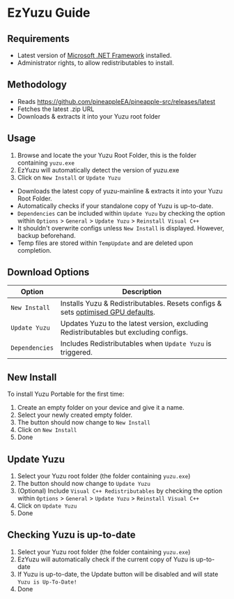 # EzYuzu Guide

## Requirements

- Latest version of [Microsoft .NET Framework](https://go.microsoft.com/fwlink/?linkid=2088631) installed.
- Administrator rights, to allow redistributables to install.

## Methodology

- Reads https://github.com/pineappleEA/pineapple-src/releases/latest
- Fetches the latest .zip URL
- Downloads & extracts it into your Yuzu root folder

## Usage

1. Browse and locate the your Yuzu Root Folder, this is the folder containing `yuzu.exe`
2. EzYuzu will automatically detect the version of yuzu.exe
3. Click on `New Install` or `Update Yuzu`

- Downloads the latest copy of yuzu-mainline & extracts it into your Yuzu Root Folder.
- Automatically checks if your standalone copy of Yuzu is up-to-date.
- `Dependencies` can be included within `Update Yuzu` by checking the option within `Options` > `General` > `Update Yuzu` > `Reinstall Visual C++`
- It shouldn't overwrite configs unless `New Install` is displayed. However, backup beforehand.
- Temp files are stored within `TempUpdate` and are deleted upon completion.

## Download Options

| Option         | Description                                                                                                                               |
| -------------- | ----------------------------------------------------------------------------------------------------------------------------------------- |
| `New Install`  | Installs Yuzu & Redistributables. Resets configs & sets [optimised GPU defaults](https://github.com/amakvana/EzYuzu/tree/master/configs). |
| `Update Yuzu`  | Updates Yuzu to the latest version, excluding Redistributables but excluding configs.                                                     |
| `Dependencies` | Includes Redistributables when `Update Yuzu` is triggered.                                                                                |

## New Install

To install Yuzu Portable for the first time:

1. Create an empty folder on your device and give it a name.
2. Select your newly created empty folder.
3. The button should now change to `New Install`
4. Click on `New Install`
5. Done

## Update Yuzu

1. Select your Yuzu root folder (the folder containing `yuzu.exe`)
2. The button should now change to `Update Yuzu`
3. (Optional) Include `Visual C++ Redistributables` by checking the option within `Options` > `General` > `Update Yuzu` > `Reinstall Visual C++`
4. Click on `Update Yuzu`
5. Done

## Checking Yuzu is up-to-date

1. Select your Yuzu root folder (the folder containing `yuzu.exe`)
2. EzYuzu will automatically check if the current copy of Yuzu is up-to-date
3. If Yuzu is up-to-date, the Update button will be disabled and will state `Yuzu is Up-To-Date!`
4. Done
